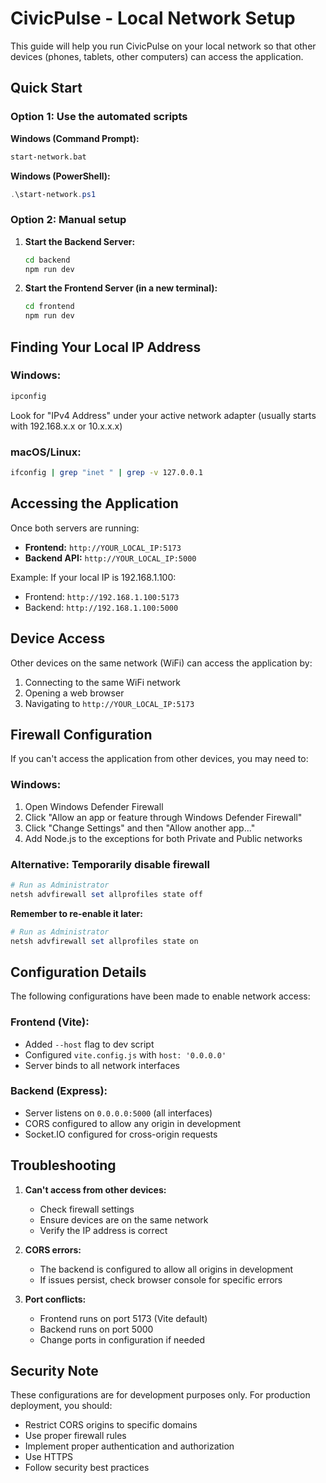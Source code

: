 # CivicPulse - Local Network Setup

This guide will help you run CivicPulse on your local network so that other devices (phones, tablets, other computers) can access the application.

## Quick Start

### Option 1: Use the automated scripts

**Windows (Command Prompt):**
```bash
start-network.bat
```

**Windows (PowerShell):**
```powershell
.\start-network.ps1
```

### Option 2: Manual setup

1. **Start the Backend Server:**
   ```bash
   cd backend
   npm run dev
   ```

2. **Start the Frontend Server (in a new terminal):**
   ```bash
   cd frontend
   npm run dev
   ```

## Finding Your Local IP Address

### Windows:
```cmd
ipconfig
```
Look for "IPv4 Address" under your active network adapter (usually starts with 192.168.x.x or 10.x.x.x)

### macOS/Linux:
```bash
ifconfig | grep "inet " | grep -v 127.0.0.1
```

## Accessing the Application

Once both servers are running:

- **Frontend:** `http://YOUR_LOCAL_IP:5173`
- **Backend API:** `http://YOUR_LOCAL_IP:5000`

Example: If your local IP is 192.168.1.100:
- Frontend: `http://192.168.1.100:5173`
- Backend: `http://192.168.1.100:5000`

## Device Access

Other devices on the same network (WiFi) can access the application by:

1. Connecting to the same WiFi network
2. Opening a web browser
3. Navigating to `http://YOUR_LOCAL_IP:5173`

## Firewall Configuration

If you can't access the application from other devices, you may need to:

### Windows:
1. Open Windows Defender Firewall
2. Click "Allow an app or feature through Windows Defender Firewall"
3. Click "Change Settings" and then "Allow another app..."
4. Add Node.js to the exceptions for both Private and Public networks

### Alternative: Temporarily disable firewall
```powershell
# Run as Administrator
netsh advfirewall set allprofiles state off
```

**Remember to re-enable it later:**
```powershell
# Run as Administrator
netsh advfirewall set allprofiles state on
```

## Configuration Details

The following configurations have been made to enable network access:

### Frontend (Vite):
- Added `--host` flag to dev script
- Configured `vite.config.js` with `host: '0.0.0.0'`
- Server binds to all network interfaces

### Backend (Express):
- Server listens on `0.0.0.0:5000` (all interfaces)
- CORS configured to allow any origin in development
- Socket.IO configured for cross-origin requests

## Troubleshooting

1. **Can't access from other devices:**
   - Check firewall settings
   - Ensure devices are on the same network
   - Verify the IP address is correct

2. **CORS errors:**
   - The backend is configured to allow all origins in development
   - If issues persist, check browser console for specific errors

3. **Port conflicts:**
   - Frontend runs on port 5173 (Vite default)
   - Backend runs on port 5000
   - Change ports in configuration if needed

## Security Note

These configurations are for development purposes only. For production deployment, you should:
- Restrict CORS origins to specific domains
- Use proper firewall rules
- Implement proper authentication and authorization
- Use HTTPS
- Follow security best practices
